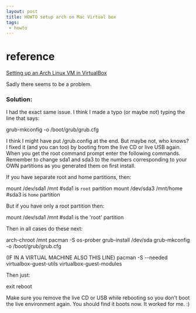 ```yaml
---
layout: post
title: HOWTO setup arch on Mac Virtual box
tags:
 - howto
---
```


# reference
[Setting up an Arch Linux VM in VirtualBox](http://www.cs.columbia.edu/~jae/4118-LAST/arch-setup-2015-1.html)

Sadly there seems to be a problem. 

### Solution:

I had the exact same issue. I think I made a typo (or maybe not) typing the line that says:

grub-mkconfig -o /boot/grub/grub.cfg

I think I might have put /grub.config at the end. But maybe not, who knows? I fixed it (and you can too) by booting from the live CD or live USB again. When you get the root command prompt enter the following commands. Remember to change sda1 and sda3 to the numbers corresponding to your OWN partitions as you generated them on first install.

If you have separate root and home partitions, then:

mount /dev/sda1 /mnt #sda1 is `root` partition
mount /dev/sda3 /mnt/home #sda3 is `home` partition

But if you have only a root partition then:

mount /dev/sda1 /mnt #sda1 is the 'root' partition

Then in all cases do these next:

arch-chroot /mnt
pacman -S os-prober
grub-install /dev/sda
grub-mkconfig -o /boot/grub/grub.cfg

(IF IN A VIRTUAL MACHINE ALSO THIS LINE) pacman -S --needed virtualbox-guest-utils virtualbox-guest-modules

Then just:

exit
reboot

Make sure you remove the live CD or USB while rebooting so you don't boot the live environment again. You should find it boots now. It worked for me. :)

